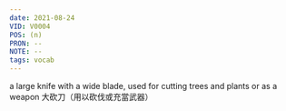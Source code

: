 ```yaml
---
date: 2021-08-24
VID: V0004
POS: (n)
PRON: --
NOTE: --
tags: vocab
---
```


a large knife with a wide blade, used for cutting trees and plants or as a weapon 大砍刀（用以砍伐或充當武器）